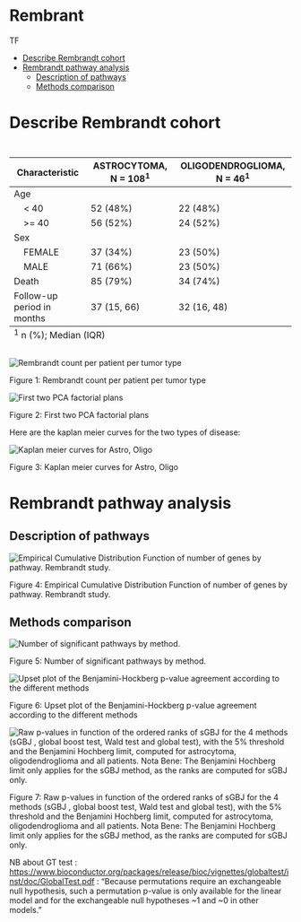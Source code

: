 Rembrant
================
TF

- <a href="#describe-rembrandt-cohort"
  id="toc-describe-rembrandt-cohort">Describe Rembrandt cohort</a>
- <a href="#rembrandt-pathway-analysis"
  id="toc-rembrandt-pathway-analysis">Rembrandt pathway analysis</a>
  - <a href="#description-of-pathways"
    id="toc-description-of-pathways">Description of pathways</a>
  - <a href="#methods-comparison" id="toc-methods-comparison">Methods
    comparison</a>

# Describe Rembrandt cohort

<div id="dmuoronnah" style="padding-left:0px;padding-right:0px;padding-top:10px;padding-bottom:10px;overflow-x:auto;overflow-y:auto;width:auto;height:auto;">
<style>html {
  font-family: -apple-system, BlinkMacSystemFont, 'Segoe UI', Roboto, Oxygen, Ubuntu, Cantarell, 'Helvetica Neue', 'Fira Sans', 'Droid Sans', Arial, sans-serif;
}

#dmuoronnah .gt_table {
  display: table;
  border-collapse: collapse;
  margin-left: auto;
  margin-right: auto;
  color: #333333;
  font-size: 16px;
  font-weight: normal;
  font-style: normal;
  background-color: #FFFFFF;
  width: auto;
  border-top-style: solid;
  border-top-width: 2px;
  border-top-color: #A8A8A8;
  border-right-style: none;
  border-right-width: 2px;
  border-right-color: #D3D3D3;
  border-bottom-style: solid;
  border-bottom-width: 2px;
  border-bottom-color: #A8A8A8;
  border-left-style: none;
  border-left-width: 2px;
  border-left-color: #D3D3D3;
}

#dmuoronnah .gt_heading {
  background-color: #FFFFFF;
  text-align: center;
  border-bottom-color: #FFFFFF;
  border-left-style: none;
  border-left-width: 1px;
  border-left-color: #D3D3D3;
  border-right-style: none;
  border-right-width: 1px;
  border-right-color: #D3D3D3;
}

#dmuoronnah .gt_caption {
  padding-top: 4px;
  padding-bottom: 4px;
}

#dmuoronnah .gt_title {
  color: #333333;
  font-size: 125%;
  font-weight: initial;
  padding-top: 4px;
  padding-bottom: 4px;
  padding-left: 5px;
  padding-right: 5px;
  border-bottom-color: #FFFFFF;
  border-bottom-width: 0;
}

#dmuoronnah .gt_subtitle {
  color: #333333;
  font-size: 85%;
  font-weight: initial;
  padding-top: 0;
  padding-bottom: 6px;
  padding-left: 5px;
  padding-right: 5px;
  border-top-color: #FFFFFF;
  border-top-width: 0;
}

#dmuoronnah .gt_bottom_border {
  border-bottom-style: solid;
  border-bottom-width: 2px;
  border-bottom-color: #D3D3D3;
}

#dmuoronnah .gt_col_headings {
  border-top-style: solid;
  border-top-width: 2px;
  border-top-color: #D3D3D3;
  border-bottom-style: solid;
  border-bottom-width: 2px;
  border-bottom-color: #D3D3D3;
  border-left-style: none;
  border-left-width: 1px;
  border-left-color: #D3D3D3;
  border-right-style: none;
  border-right-width: 1px;
  border-right-color: #D3D3D3;
}

#dmuoronnah .gt_col_heading {
  color: #333333;
  background-color: #FFFFFF;
  font-size: 100%;
  font-weight: normal;
  text-transform: inherit;
  border-left-style: none;
  border-left-width: 1px;
  border-left-color: #D3D3D3;
  border-right-style: none;
  border-right-width: 1px;
  border-right-color: #D3D3D3;
  vertical-align: bottom;
  padding-top: 5px;
  padding-bottom: 6px;
  padding-left: 5px;
  padding-right: 5px;
  overflow-x: hidden;
}

#dmuoronnah .gt_column_spanner_outer {
  color: #333333;
  background-color: #FFFFFF;
  font-size: 100%;
  font-weight: normal;
  text-transform: inherit;
  padding-top: 0;
  padding-bottom: 0;
  padding-left: 4px;
  padding-right: 4px;
}

#dmuoronnah .gt_column_spanner_outer:first-child {
  padding-left: 0;
}

#dmuoronnah .gt_column_spanner_outer:last-child {
  padding-right: 0;
}

#dmuoronnah .gt_column_spanner {
  border-bottom-style: solid;
  border-bottom-width: 2px;
  border-bottom-color: #D3D3D3;
  vertical-align: bottom;
  padding-top: 5px;
  padding-bottom: 5px;
  overflow-x: hidden;
  display: inline-block;
  width: 100%;
}

#dmuoronnah .gt_group_heading {
  padding-top: 8px;
  padding-bottom: 8px;
  padding-left: 5px;
  padding-right: 5px;
  color: #333333;
  background-color: #FFFFFF;
  font-size: 100%;
  font-weight: initial;
  text-transform: inherit;
  border-top-style: solid;
  border-top-width: 2px;
  border-top-color: #D3D3D3;
  border-bottom-style: solid;
  border-bottom-width: 2px;
  border-bottom-color: #D3D3D3;
  border-left-style: none;
  border-left-width: 1px;
  border-left-color: #D3D3D3;
  border-right-style: none;
  border-right-width: 1px;
  border-right-color: #D3D3D3;
  vertical-align: middle;
  text-align: left;
}

#dmuoronnah .gt_empty_group_heading {
  padding: 0.5px;
  color: #333333;
  background-color: #FFFFFF;
  font-size: 100%;
  font-weight: initial;
  border-top-style: solid;
  border-top-width: 2px;
  border-top-color: #D3D3D3;
  border-bottom-style: solid;
  border-bottom-width: 2px;
  border-bottom-color: #D3D3D3;
  vertical-align: middle;
}

#dmuoronnah .gt_from_md > :first-child {
  margin-top: 0;
}

#dmuoronnah .gt_from_md > :last-child {
  margin-bottom: 0;
}

#dmuoronnah .gt_row {
  padding-top: 8px;
  padding-bottom: 8px;
  padding-left: 5px;
  padding-right: 5px;
  margin: 10px;
  border-top-style: solid;
  border-top-width: 1px;
  border-top-color: #D3D3D3;
  border-left-style: none;
  border-left-width: 1px;
  border-left-color: #D3D3D3;
  border-right-style: none;
  border-right-width: 1px;
  border-right-color: #D3D3D3;
  vertical-align: middle;
  overflow-x: hidden;
}

#dmuoronnah .gt_stub {
  color: #333333;
  background-color: #FFFFFF;
  font-size: 100%;
  font-weight: initial;
  text-transform: inherit;
  border-right-style: solid;
  border-right-width: 2px;
  border-right-color: #D3D3D3;
  padding-left: 5px;
  padding-right: 5px;
}

#dmuoronnah .gt_stub_row_group {
  color: #333333;
  background-color: #FFFFFF;
  font-size: 100%;
  font-weight: initial;
  text-transform: inherit;
  border-right-style: solid;
  border-right-width: 2px;
  border-right-color: #D3D3D3;
  padding-left: 5px;
  padding-right: 5px;
  vertical-align: top;
}

#dmuoronnah .gt_row_group_first td {
  border-top-width: 2px;
}

#dmuoronnah .gt_summary_row {
  color: #333333;
  background-color: #FFFFFF;
  text-transform: inherit;
  padding-top: 8px;
  padding-bottom: 8px;
  padding-left: 5px;
  padding-right: 5px;
}

#dmuoronnah .gt_first_summary_row {
  border-top-style: solid;
  border-top-color: #D3D3D3;
}

#dmuoronnah .gt_first_summary_row.thick {
  border-top-width: 2px;
}

#dmuoronnah .gt_last_summary_row {
  padding-top: 8px;
  padding-bottom: 8px;
  padding-left: 5px;
  padding-right: 5px;
  border-bottom-style: solid;
  border-bottom-width: 2px;
  border-bottom-color: #D3D3D3;
}

#dmuoronnah .gt_grand_summary_row {
  color: #333333;
  background-color: #FFFFFF;
  text-transform: inherit;
  padding-top: 8px;
  padding-bottom: 8px;
  padding-left: 5px;
  padding-right: 5px;
}

#dmuoronnah .gt_first_grand_summary_row {
  padding-top: 8px;
  padding-bottom: 8px;
  padding-left: 5px;
  padding-right: 5px;
  border-top-style: double;
  border-top-width: 6px;
  border-top-color: #D3D3D3;
}

#dmuoronnah .gt_striped {
  background-color: rgba(128, 128, 128, 0.05);
}

#dmuoronnah .gt_table_body {
  border-top-style: solid;
  border-top-width: 2px;
  border-top-color: #D3D3D3;
  border-bottom-style: solid;
  border-bottom-width: 2px;
  border-bottom-color: #D3D3D3;
}

#dmuoronnah .gt_footnotes {
  color: #333333;
  background-color: #FFFFFF;
  border-bottom-style: none;
  border-bottom-width: 2px;
  border-bottom-color: #D3D3D3;
  border-left-style: none;
  border-left-width: 2px;
  border-left-color: #D3D3D3;
  border-right-style: none;
  border-right-width: 2px;
  border-right-color: #D3D3D3;
}

#dmuoronnah .gt_footnote {
  margin: 0px;
  font-size: 90%;
  padding-left: 4px;
  padding-right: 4px;
  padding-left: 5px;
  padding-right: 5px;
}

#dmuoronnah .gt_sourcenotes {
  color: #333333;
  background-color: #FFFFFF;
  border-bottom-style: none;
  border-bottom-width: 2px;
  border-bottom-color: #D3D3D3;
  border-left-style: none;
  border-left-width: 2px;
  border-left-color: #D3D3D3;
  border-right-style: none;
  border-right-width: 2px;
  border-right-color: #D3D3D3;
}

#dmuoronnah .gt_sourcenote {
  font-size: 90%;
  padding-top: 4px;
  padding-bottom: 4px;
  padding-left: 5px;
  padding-right: 5px;
}

#dmuoronnah .gt_left {
  text-align: left;
}

#dmuoronnah .gt_center {
  text-align: center;
}

#dmuoronnah .gt_right {
  text-align: right;
  font-variant-numeric: tabular-nums;
}

#dmuoronnah .gt_font_normal {
  font-weight: normal;
}

#dmuoronnah .gt_font_bold {
  font-weight: bold;
}

#dmuoronnah .gt_font_italic {
  font-style: italic;
}

#dmuoronnah .gt_super {
  font-size: 65%;
}

#dmuoronnah .gt_footnote_marks {
  font-style: italic;
  font-weight: normal;
  font-size: 75%;
  vertical-align: 0.4em;
}

#dmuoronnah .gt_asterisk {
  font-size: 100%;
  vertical-align: 0;
}

#dmuoronnah .gt_indent_1 {
  text-indent: 5px;
}

#dmuoronnah .gt_indent_2 {
  text-indent: 10px;
}

#dmuoronnah .gt_indent_3 {
  text-indent: 15px;
}

#dmuoronnah .gt_indent_4 {
  text-indent: 20px;
}

#dmuoronnah .gt_indent_5 {
  text-indent: 25px;
}
</style>
<table class="gt_table">
  
  <thead class="gt_col_headings">
    <tr>
      <th class="gt_col_heading gt_columns_bottom_border gt_left" rowspan="1" colspan="1" scope="col" id="&lt;strong&gt;Characteristic&lt;/strong&gt;"><strong>Characteristic</strong></th>
      <th class="gt_col_heading gt_columns_bottom_border gt_center" rowspan="1" colspan="1" scope="col" id="&lt;strong&gt;ASTROCYTOMA&lt;/strong&gt;, N = 108&lt;sup class=&quot;gt_footnote_marks&quot;&gt;1&lt;/sup&gt;"><strong>ASTROCYTOMA</strong>, N = 108<sup class="gt_footnote_marks">1</sup></th>
      <th class="gt_col_heading gt_columns_bottom_border gt_center" rowspan="1" colspan="1" scope="col" id="&lt;strong&gt;OLIGODENDROGLIOMA&lt;/strong&gt;, N = 46&lt;sup class=&quot;gt_footnote_marks&quot;&gt;1&lt;/sup&gt;"><strong>OLIGODENDROGLIOMA</strong>, N = 46<sup class="gt_footnote_marks">1</sup></th>
    </tr>
  </thead>
  <tbody class="gt_table_body">
    <tr><td headers="label" class="gt_row gt_left">Age</td>
<td headers="stat_1" class="gt_row gt_center"></td>
<td headers="stat_2" class="gt_row gt_center"></td></tr>
    <tr><td headers="label" class="gt_row gt_left">    &lt; 40</td>
<td headers="stat_1" class="gt_row gt_center">52 (48%)</td>
<td headers="stat_2" class="gt_row gt_center">22 (48%)</td></tr>
    <tr><td headers="label" class="gt_row gt_left">    &gt;= 40</td>
<td headers="stat_1" class="gt_row gt_center">56 (52%)</td>
<td headers="stat_2" class="gt_row gt_center">24 (52%)</td></tr>
    <tr><td headers="label" class="gt_row gt_left">Sex</td>
<td headers="stat_1" class="gt_row gt_center"></td>
<td headers="stat_2" class="gt_row gt_center"></td></tr>
    <tr><td headers="label" class="gt_row gt_left">    FEMALE</td>
<td headers="stat_1" class="gt_row gt_center">37 (34%)</td>
<td headers="stat_2" class="gt_row gt_center">23 (50%)</td></tr>
    <tr><td headers="label" class="gt_row gt_left">    MALE</td>
<td headers="stat_1" class="gt_row gt_center">71 (66%)</td>
<td headers="stat_2" class="gt_row gt_center">23 (50%)</td></tr>
    <tr><td headers="label" class="gt_row gt_left">Death</td>
<td headers="stat_1" class="gt_row gt_center">85 (79%)</td>
<td headers="stat_2" class="gt_row gt_center">34 (74%)</td></tr>
    <tr><td headers="label" class="gt_row gt_left">Follow-up period in months</td>
<td headers="stat_1" class="gt_row gt_center">37 (15, 66)</td>
<td headers="stat_2" class="gt_row gt_center">32 (16, 48)</td></tr>
  </tbody>
  
  <tfoot class="gt_footnotes">
    <tr>
      <td class="gt_footnote" colspan="3"><sup class="gt_footnote_marks">1</sup> n (%); Median (IQR)</td>
    </tr>
  </tfoot>
</table>
</div>

<div class="figure">

<img src="rembrant_description_files/figure-gfm/genecount-1.png" alt="Rembrandt count per patient per tumor type"  />
<p class="caption">
Figure 1: Rembrandt count per patient per tumor type
</p>

</div>

<div class="figure">

<img src="rembrant_description_files/figure-gfm/rembrandtpca-1.png" alt="First two PCA factorial plans"  />
<p class="caption">
Figure 2: First two PCA factorial plans
</p>

</div>

Here are the kaplan meier curves for the two types of disease:

<div class="figure">

<img src="rembrant_description_files/figure-gfm/kmrembrandt-1.png" alt="Kaplan meier curves for Astro, Oligo"  />
<p class="caption">
Figure 3: Kaplan meier curves for Astro, Oligo
</p>

</div>

# Rembrandt pathway analysis

## Description of pathways

<div class="figure">

<img src="rembrant_description_files/figure-gfm/ecdf-1.png" alt="Empirical Cumulative Distribution Function of number of genes by pathway. Rembrandt study."  />
<p class="caption">
Figure 4: Empirical Cumulative Distribution Function of number of genes
by pathway. Rembrandt study.
</p>

</div>

## Methods comparison

<div class="figure">

<img src="rembrant_description_files/figure-gfm/nbsign-1.png" alt="Number of significant pathways by method."  />
<p class="caption">
Figure 5: Number of significant pathways by method.
</p>

</div>

<div class="figure">

<img src="rembrant_description_files/figure-gfm/upsetplot-1.png" alt="Upset plot of the Benjamini-Hockberg p-value agreement according to the different methods"  />
<p class="caption">
Figure 6: Upset plot of the Benjamini-Hockberg p-value agreement
according to the different methods
</p>

</div>

<div class="figure">

<img src="rembrant_description_files/figure-gfm/figpvaluesmethodsrembrandt-1.png" alt="Raw p-values in function of the ordered ranks of sGBJ for the 4 methods (sGBJ , global boost test, Wald test and global test), with the 5% threshold and the Benjamini Hochberg limit, computed for astrocytoma, oligodendroglioma and all patients. Nota Bene: The Benjamini Hochberg limit only applies for the sGBJ method, as the ranks are computed for sGBJ only."  />
<p class="caption">
Figure 7: Raw p-values in function of the ordered ranks of sGBJ for the
4 methods (sGBJ , global boost test, Wald test and global test), with
the 5% threshold and the Benjamini Hochberg limit, computed for
astrocytoma, oligodendroglioma and all patients. Nota Bene: The
Benjamini Hochberg limit only applies for the sGBJ method, as the ranks
are computed for sGBJ only.
</p>

</div>

NB about GT test :
<https://www.bioconductor.org/packages/release/bioc/vignettes/globaltest/inst/doc/GlobalTest.pdf>
: “Because permutations require an exchangeable null hypothesis, such a
permutation p-value is only available for the linear model and for the
exchangeable null hypotheses \~1 and \~0 in other models.”
